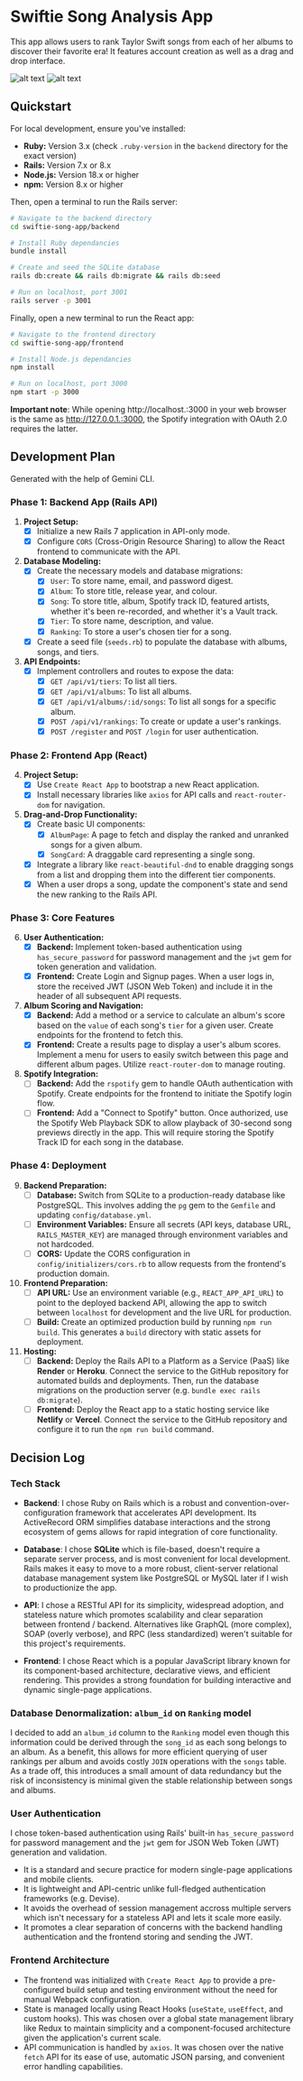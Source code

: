 # Swiftie Song Analysis App

This app allows users to rank Taylor Swift songs from each of her albums to discover their favorite era! It features account creation as well as a drag and drop interface.

![alt text](./HomePageScreenshot.png)
![alt text](./AlbumPageScreenshot.png)

## Quickstart

For local development, ensure you've installed:
*   **Ruby:** Version 3.x (check `.ruby-version` in the `backend` directory for the exact version)
*   **Rails:** Version 7.x or 8.x
*   **Node.js:** Version 18.x or higher
*   **npm:** Version 8.x or higher

Then, open a terminal to run the Rails server:

```bash
# Navigate to the backend directory
cd swiftie-song-app/backend

# Install Ruby dependancies
bundle install

# Create and seed the SQLite database
rails db:create && rails db:migrate && rails db:seed

# Run on localhost, port 3001
rails server -p 3001
```

Finally, open a new terminal to run the React app:

```bash
# Navigate to the frontend directory
cd swiftie-song-app/frontend

# Install Node.js dependancies
npm install

# Run on localhost, port 3000
npm start -p 3000
```

**Important note**: While opening http://localhost.:3000 in your web browser is the same as http://127.0.0.1.:3000, the Spotify integration with OAuth 2.0 requires the latter.

## Development Plan

Generated with the help of Gemini CLI.

### **Phase 1: Backend App (Rails API)**

1.  **Project Setup:**
    * [x] Initialize a new Rails 7 application in API-only mode.
    * [x] Configure `CORS` (Cross-Origin Resource Sharing) to allow the React frontend to communicate with the API.

2.  **Database Modeling:**
    * [x] Create the necessary models and database migrations:
        * [x] `User`: To store name, email, and password digest.
        * [x] `Album`: To store title, release year, and colour.
        * [x] `Song`: To store title, album, Spotify track ID, featured artists, whether it's been re-recorded, and whether it's a Vault track.
        * [x] `Tier`: To store name, description, and value.
        * [x] `Ranking`: To store a user's chosen tier for a song.
    * [x] Create a seed file (`seeds.rb`) to populate the database with albums, songs, and tiers. 

3.  **API Endpoints:**
    * [x] Implement controllers and routes to expose the data:
        * [x] `GET /api/v1/tiers`: To list all tiers.
        * [x] `GET /api/v1/albums`: To list all albums.
        * [x] `GET /api/v1/albums/:id/songs`: To list all songs for a specific album.
        * [x] `POST /api/v1/rankings`: To create or update a user's rankings.
        * [x] `POST /register` and `POST /login` for user authentication. 

### **Phase 2: Frontend App (React)**

4.  **Project Setup:**
    * [x] Use `Create React App` to bootstrap a new React application.
    * [x] Install necessary libraries like `axios` for API calls and `react-router-dom` for navigation.

5.  **Drag-and-Drop Functionality:**
    * [x] Create basic UI components:
        * [x] `AlbumPage`: A page to fetch and display the ranked and unranked songs for a given album.
        * [x] `SongCard`: A draggable card representing a single song.
    * [x] Integrate a library like `react-beautiful-dnd` to enable dragging songs from a list and dropping them into the different tier components.
    * [x] When a user drops a song, update the component's state and send the new ranking to the Rails API.

### **Phase 3: Core Features**

6.  **User Authentication:**
    * [x] **Backend:** Implement token-based authentication using `has_secure_password` for password management and the `jwt` gem for token generation and validation.
    * [x] **Frontend:** Create Login and Signup pages. When a user logs in, store the received JWT (JSON Web Token) and include it in the header of all subsequent API requests.

7. **Album Scoring and Navigation:**
    * [x] **Backend:** Add a method or a service to calculate an album's score based on the `value` of each song's `tier` for a given user. Create endpoints for the frontend to fetch this.
    * [x] **Frontend:** Create a results page to display a user's album scores. Implement a menu for users to easily switch between this page and different album pages. Utilize `react-router-dom` to manage routing.

8. **Spotify Integration:**
    * [ ] **Backend:** Add the `rspotify` gem to handle OAuth authentication with Spotify. Create endpoints for the frontend to initiate the Spotify login flow.
    * [ ] **Frontend:** Add a "Connect to Spotify" button. Once authorized, use the Spotify Web Playback SDK to allow playback of 30-second song previews directly in the app. This will require storing the Spotify Track ID for each song in the database.

### **Phase 4: Deployment**

9.  **Backend Preparation:**
    * [ ] **Database:** Switch from SQLite to a production-ready database like PostgreSQL. This involves adding the `pg` gem to the `Gemfile` and updating `config/database.yml`.
    * [ ] **Environment Variables:** Ensure all secrets (API keys, database URL, `RAILS_MASTER_KEY`) are managed through environment variables and not hardcoded.
    * [ ] **CORS:** Update the CORS configuration in `config/initializers/cors.rb` to allow requests from the frontend's production domain.

10. **Frontend Preparation:**
    * [ ] **API URL:** Use an environment variable (e.g., `REACT_APP_API_URL`) to point to the deployed backend API, allowing the app to switch between `localhost` for development and the live URL for production.
    * [ ] **Build:** Create an optimized production build by running `npm run build`. This generates a `build` directory with static assets for deployment.

11. **Hosting:**
    * [ ] **Backend:** Deploy the Rails API to a Platform as a Service (PaaS) like **Render** or **Heroku**. Connect the service to the GitHub repository for automated builds and deployments. Then, run the database migrations on the production server (e.g. `bundle exec rails db:migrate`).
    * [ ] **Frontend:** Deploy the React app to a static hosting service like **Netlify** or **Vercel**. Connect the service to the GitHub repository and configure it to run the `npm run build` command.

## Decision Log

### Tech Stack

* **Backend**: I chose Ruby on Rails which is a robust and convention-over-configuration framework that accelerates API development. Its ActiveRecord ORM simplifies database interactions and the strong ecosystem of gems allows for rapid integration of core functionality.

* **Database**: I chose **SQLite** which is file-based, doesn't require a separate server process, and is most convenient for local development. Rails makes it easy to move to a more robust, client-server relational database management system like PostgreSQL or MySQL later if I wish to productionize the app.

* **API**: I chose a RESTful API for its simplicity, widespread adoption, and stateless nature which promotes scalability and clear separation between frontend / backend. Alternatives like GraphQL (more complex), SOAP (overly verbose), and RPC (less standardized) weren't suitable for this project's requirements.

* **Frontend**: I chose React which is a popular JavaScript library known for its component-based architecture, declarative views, and efficient rendering. This provides a strong foundation for building interactive and dynamic single-page applications.

### Database Denormalization: `album_id` on `Ranking` model

I decided to add an `album_id` column to the `Ranking` model even though this information could be derived through the `song_id` as each song belongs to an album. As a benefit, this allows for more efficient querying of user rankings per album and avoids costly `JOIN` operations with the `songs` table. As a trade off, this introduces a small amount of data redundancy but the risk of inconsistency is minimal given the stable relationship between songs and albums.

### User Authentication

I chose token-based authentication using Rails' built-in `has_secure_password` for password management and the `jwt` gem for JSON Web Token (JWT) generation and validation.
* It is a standard and secure practice for modern single-page applications and mobile clients.
* It is lightweight and API-centric unlike full-fledged authentication frameworks (e.g. Devise).
* It avoids the overhead of session management accross multiple servers which isn't necessary for a stateless API and lets it scale more easily.
* It promotes a clear separation of concerns with the backend handling authentication and the frontend storing and sending the JWT.

### Frontend Architecture

* The frontend was initialized with `Create React App` to provide a pre-configured build setup and testing environment without the need for manual Webpack configuration.
* State is managed locally using React Hooks (`useState`, `useEffect`, and custom hooks). This was chosen over a global state management library like Redux to maintain simplicity and a component-focused architecture given the application's current scale.
* API communication is handled by `axios`. It was chosen over the native `fetch` API for its ease of use, automatic JSON parsing, and convenient error handling capabilities.
